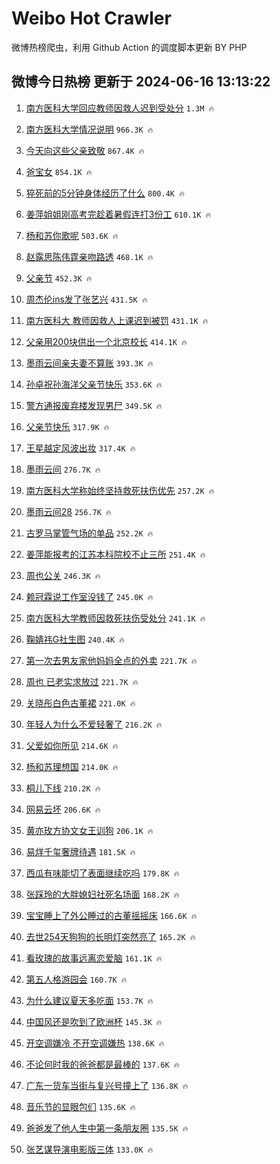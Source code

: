 # Weibo Hot Crawler 



微博热榜爬虫，利用 Github Action 的调度脚本更新 BY PHP 


## 微博今日热榜 更新于 2024-06-16 13:13:22 
1. [南方医科大学回应教师因救人迟到受处分](https://s.weibo.com/weibo?q=%23%E5%8D%97%E6%96%B9%E5%8C%BB%E7%A7%91%E5%A4%A7%E5%AD%A6%E5%9B%9E%E5%BA%94%E6%95%99%E5%B8%88%E5%9B%A0%E6%95%91%E4%BA%BA%E8%BF%9F%E5%88%B0%E5%8F%97%E5%A4%84%E5%88%86%23&t=31&band_rank=1&Refer=top) `1.3M 🔥` 

1. [南方医科大学情况说明](https://s.weibo.com/weibo?q=%23%E5%8D%97%E6%96%B9%E5%8C%BB%E7%A7%91%E5%A4%A7%E5%AD%A6%E6%83%85%E5%86%B5%E8%AF%B4%E6%98%8E%23&t=31&band_rank=2&Refer=top) `966.3K 🔥` 

1. [今天向这些父亲致敬](https://s.weibo.com/weibo?q=%23%E4%BB%8A%E5%A4%A9%E5%90%91%E8%BF%99%E4%BA%9B%E7%88%B6%E4%BA%B2%E8%87%B4%E6%95%AC%23&t=31&band_rank=3&Refer=top) `867.4K 🔥` 

1. [爸宝女](https://s.weibo.com/weibo?q=%E7%88%B8%E5%AE%9D%E5%A5%B3&t=31&band_rank=4&Refer=top) `854.1K 🔥` 

1. [猝死前的5分钟身体经历了什么](https://s.weibo.com/weibo?q=%23%E7%8C%9D%E6%AD%BB%E5%89%8D%E7%9A%845%E5%88%86%E9%92%9F%E8%BA%AB%E4%BD%93%E7%BB%8F%E5%8E%86%E4%BA%86%E4%BB%80%E4%B9%88%23&t=31&band_rank=5&Refer=top) `800.4K 🔥` 

1. [姜萍姐姐刚高考完趁着暑假连打3份工](https://s.weibo.com/weibo?q=%23%E5%A7%9C%E8%90%8D%E5%A7%90%E5%A7%90%E5%88%9A%E9%AB%98%E8%80%83%E5%AE%8C%E8%B6%81%E7%9D%80%E6%9A%91%E5%81%87%E8%BF%9E%E6%89%933%E4%BB%BD%E5%B7%A5%23&t=31&band_rank=6&Refer=top) `610.1K 🔥` 

1. [杨和苏你歌呢](https://s.weibo.com/weibo?q=%E6%9D%A8%E5%92%8C%E8%8B%8F%E4%BD%A0%E6%AD%8C%E5%91%A2&t=31&band_rank=7&Refer=top) `503.6K 🔥` 

1. [赵露思陈伟霆亲吻路透](https://s.weibo.com/weibo?q=%23%E8%B5%B5%E9%9C%B2%E6%80%9D%E9%99%88%E4%BC%9F%E9%9C%86%E4%BA%B2%E5%90%BB%E8%B7%AF%E9%80%8F%23&t=31&band_rank=8&Refer=top) `468.1K 🔥` 

1. [父亲节](https://s.weibo.com/weibo?q=%E7%88%B6%E4%BA%B2%E8%8A%82&t=31&band_rank=9&Refer=top) `452.3K 🔥` 

1. [周杰伦ins发了张艺兴](https://s.weibo.com/weibo?q=%23%E5%91%A8%E6%9D%B0%E4%BC%A6ins%E5%8F%91%E4%BA%86%E5%BC%A0%E8%89%BA%E5%85%B4%23&t=31&band_rank=10&Refer=top) `431.5K 🔥` 

1. [南方医科大 教师因救人上课迟到被罚](https://s.weibo.com/weibo?q=%E5%8D%97%E6%96%B9%E5%8C%BB%E7%A7%91%E5%A4%A7%20%E6%95%99%E5%B8%88%E5%9B%A0%E6%95%91%E4%BA%BA%E4%B8%8A%E8%AF%BE%E8%BF%9F%E5%88%B0%E8%A2%AB%E7%BD%9A&t=31&band_rank=11&Refer=top) `431.1K 🔥` 

1. [父亲用200块供出一个北京校长](https://s.weibo.com/weibo?q=%23%E7%88%B6%E4%BA%B2%E7%94%A8200%E5%9D%97%E4%BE%9B%E5%87%BA%E4%B8%80%E4%B8%AA%E5%8C%97%E4%BA%AC%E6%A0%A1%E9%95%BF%23&t=31&band_rank=12&Refer=top) `414.1K 🔥` 

1. [墨雨云间亲夫妻不算账](https://s.weibo.com/weibo?q=%23%E5%A2%A8%E9%9B%A8%E4%BA%91%E9%97%B4%E4%BA%B2%E5%A4%AB%E5%A6%BB%E4%B8%8D%E7%AE%97%E8%B4%A6%23&t=31&band_rank=13&Refer=top) `393.3K 🔥` 

1. [孙卓祝孙海洋父亲节快乐](https://s.weibo.com/weibo?q=%23%E5%AD%99%E5%8D%93%E7%A5%9D%E5%AD%99%E6%B5%B7%E6%B4%8B%E7%88%B6%E4%BA%B2%E8%8A%82%E5%BF%AB%E4%B9%90%23&t=31&band_rank=14&Refer=top) `353.6K 🔥` 

1. [警方通报废弃楼发现男尸](https://s.weibo.com/weibo?q=%23%E8%AD%A6%E6%96%B9%E9%80%9A%E6%8A%A5%E5%BA%9F%E5%BC%83%E6%A5%BC%E5%8F%91%E7%8E%B0%E7%94%B7%E5%B0%B8%23&t=31&band_rank=15&Refer=top) `349.5K 🔥` 

1. [父亲节快乐](https://s.weibo.com/weibo?q=%E7%88%B6%E4%BA%B2%E8%8A%82%E5%BF%AB%E4%B9%90&t=31&band_rank=16&Refer=top) `317.9K 🔥` 

1. [王星越定风波出妆](https://s.weibo.com/weibo?q=%E7%8E%8B%E6%98%9F%E8%B6%8A%E5%AE%9A%E9%A3%8E%E6%B3%A2%E5%87%BA%E5%A6%86&t=31&band_rank=17&Refer=top) `317.4K 🔥` 

1. [墨雨云间](https://s.weibo.com/weibo?q=%E5%A2%A8%E9%9B%A8%E4%BA%91%E9%97%B4&t=31&band_rank=18&Refer=top) `276.7K 🔥` 

1. [南方医科大学称始终坚持救死扶伤优先](https://s.weibo.com/weibo?q=%23%E5%8D%97%E6%96%B9%E5%8C%BB%E7%A7%91%E5%A4%A7%E5%AD%A6%E7%A7%B0%E5%A7%8B%E7%BB%88%E5%9D%9A%E6%8C%81%E6%95%91%E6%AD%BB%E6%89%B6%E4%BC%A4%E4%BC%98%E5%85%88%23&t=31&band_rank=19&Refer=top) `257.2K 🔥` 

1. [墨雨云间28](https://s.weibo.com/weibo?q=%E5%A2%A8%E9%9B%A8%E4%BA%91%E9%97%B428&t=31&band_rank=20&Refer=top) `256.7K 🔥` 

1. [古罗马掌管气场的单品](https://s.weibo.com/weibo?q=%23%E5%8F%A4%E7%BD%97%E9%A9%AC%E6%8E%8C%E7%AE%A1%E6%B0%94%E5%9C%BA%E7%9A%84%E5%8D%95%E5%93%81%23&t=31&band_rank=21&Refer=top) `252.2K 🔥` 

1. [姜萍能报考的江苏本科院校不止三所](https://s.weibo.com/weibo?q=%23%E5%A7%9C%E8%90%8D%E8%83%BD%E6%8A%A5%E8%80%83%E7%9A%84%E6%B1%9F%E8%8B%8F%E6%9C%AC%E7%A7%91%E9%99%A2%E6%A0%A1%E4%B8%8D%E6%AD%A2%E4%B8%89%E6%89%80%23&t=31&band_rank=22&Refer=top) `251.4K 🔥` 

1. [周也公关](https://s.weibo.com/weibo?q=%E5%91%A8%E4%B9%9F%E5%85%AC%E5%85%B3&t=31&band_rank=23&Refer=top) `246.3K 🔥` 

1. [赖冠霖说工作室没钱了](https://s.weibo.com/weibo?q=%23%E8%B5%96%E5%86%A0%E9%9C%96%E8%AF%B4%E5%B7%A5%E4%BD%9C%E5%AE%A4%E6%B2%A1%E9%92%B1%E4%BA%86%23&t=31&band_rank=24&Refer=top) `245.0K 🔥` 

1. [南方医科大学教师因救死扶伤受处分](https://s.weibo.com/weibo?q=%23%E5%8D%97%E6%96%B9%E5%8C%BB%E7%A7%91%E5%A4%A7%E5%AD%A6%E6%95%99%E5%B8%88%E5%9B%A0%E6%95%91%E6%AD%BB%E6%89%B6%E4%BC%A4%E5%8F%97%E5%A4%84%E5%88%86%23&t=31&band_rank=25&Refer=top) `241.1K 🔥` 

1. [鞠婧祎G社生图](https://s.weibo.com/weibo?q=%23%E9%9E%A0%E5%A9%A7%E7%A5%8EG%E7%A4%BE%E7%94%9F%E5%9B%BE%23&t=31&band_rank=26&Refer=top) `240.4K 🔥` 

1. [第一次去男友家他妈妈全点的外卖](https://s.weibo.com/weibo?q=%23%E7%AC%AC%E4%B8%80%E6%AC%A1%E5%8E%BB%E7%94%B7%E5%8F%8B%E5%AE%B6%E4%BB%96%E5%A6%88%E5%A6%88%E5%85%A8%E7%82%B9%E7%9A%84%E5%A4%96%E5%8D%96%23&t=31&band_rank=27&Refer=top) `221.7K 🔥` 

1. [周也 已老实求放过](https://s.weibo.com/weibo?q=%E5%91%A8%E4%B9%9F%20%E5%B7%B2%E8%80%81%E5%AE%9E%E6%B1%82%E6%94%BE%E8%BF%87&t=31&band_rank=28&Refer=top) `221.7K 🔥` 

1. [关晓彤白色古董裙](https://s.weibo.com/weibo?q=%23%E5%85%B3%E6%99%93%E5%BD%A4%E7%99%BD%E8%89%B2%E5%8F%A4%E8%91%A3%E8%A3%99%23&t=31&band_rank=29&Refer=top) `221.0K 🔥` 

1. [年轻人为什么不爱轻奢了](https://s.weibo.com/weibo?q=%23%E5%B9%B4%E8%BD%BB%E4%BA%BA%E4%B8%BA%E4%BB%80%E4%B9%88%E4%B8%8D%E7%88%B1%E8%BD%BB%E5%A5%A2%E4%BA%86%23&t=31&band_rank=30&Refer=top) `216.2K 🔥` 

1. [父爱如你所见](https://s.weibo.com/weibo?q=%23%E7%88%B6%E7%88%B1%E5%A6%82%E4%BD%A0%E6%89%80%E8%A7%81%23&t=31&band_rank=31&Refer=top) `214.6K 🔥` 

1. [杨和苏理想国](https://s.weibo.com/weibo?q=%E6%9D%A8%E5%92%8C%E8%8B%8F%E7%90%86%E6%83%B3%E5%9B%BD&t=31&band_rank=32&Refer=top) `214.0K 🔥` 

1. [桐儿下线](https://s.weibo.com/weibo?q=%E6%A1%90%E5%84%BF%E4%B8%8B%E7%BA%BF&t=31&band_rank=33&Refer=top) `210.2K 🔥` 

1. [网易云坏](https://s.weibo.com/weibo?q=%E7%BD%91%E6%98%93%E4%BA%91%E5%9D%8F&t=31&band_rank=34&Refer=top) `206.6K 🔥` 

1. [黄亦玫方协文女王训狗](https://s.weibo.com/weibo?q=%23%E9%BB%84%E4%BA%A6%E7%8E%AB%E6%96%B9%E5%8D%8F%E6%96%87%E5%A5%B3%E7%8E%8B%E8%AE%AD%E7%8B%97%23&t=31&band_rank=35&Refer=top) `206.1K 🔥` 

1. [易烊千玺奢牌待遇](https://s.weibo.com/weibo?q=%23%E6%98%93%E7%83%8A%E5%8D%83%E7%8E%BA%E5%A5%A2%E7%89%8C%E5%BE%85%E9%81%87%23&t=31&band_rank=36&Refer=top) `181.5K 🔥` 

1. [西瓜有味能切了表面继续吃吗](https://s.weibo.com/weibo?q=%23%E8%A5%BF%E7%93%9C%E6%9C%89%E5%91%B3%E8%83%BD%E5%88%87%E4%BA%86%E8%A1%A8%E9%9D%A2%E7%BB%A7%E7%BB%AD%E5%90%83%E5%90%97%23&t=31&band_rank=37&Refer=top) `179.8K 🔥` 

1. [张踩玲的大胖媳妇社死名场面](https://s.weibo.com/weibo?q=%23%E5%BC%A0%E8%B8%A9%E7%8E%B2%E7%9A%84%E5%A4%A7%E8%83%96%E5%AA%B3%E5%A6%87%E7%A4%BE%E6%AD%BB%E5%90%8D%E5%9C%BA%E9%9D%A2%23&t=31&band_rank=38&Refer=top) `168.2K 🔥` 

1. [宝宝睡上了外公睡过的古董摇摇床](https://s.weibo.com/weibo?q=%23%E5%AE%9D%E5%AE%9D%E7%9D%A1%E4%B8%8A%E4%BA%86%E5%A4%96%E5%85%AC%E7%9D%A1%E8%BF%87%E7%9A%84%E5%8F%A4%E8%91%A3%E6%91%87%E6%91%87%E5%BA%8A%23&t=31&band_rank=39&Refer=top) `166.6K 🔥` 

1. [去世254天狗狗的长明灯突然亮了](https://s.weibo.com/weibo?q=%23%E5%8E%BB%E4%B8%96254%E5%A4%A9%E7%8B%97%E7%8B%97%E7%9A%84%E9%95%BF%E6%98%8E%E7%81%AF%E7%AA%81%E7%84%B6%E4%BA%AE%E4%BA%86%23&t=31&band_rank=40&Refer=top) `165.2K 🔥` 

1. [看玫瑰的故事远离恋爱脑](https://s.weibo.com/weibo?q=%23%E7%9C%8B%E7%8E%AB%E7%91%B0%E7%9A%84%E6%95%85%E4%BA%8B%E8%BF%9C%E7%A6%BB%E6%81%8B%E7%88%B1%E8%84%91%23&t=31&band_rank=41&Refer=top) `161.1K 🔥` 

1. [第五人格游园会](https://s.weibo.com/weibo?q=%23%E7%AC%AC%E4%BA%94%E4%BA%BA%E6%A0%BC%E6%B8%B8%E5%9B%AD%E4%BC%9A%23&t=31&band_rank=42&Refer=top) `160.7K 🔥` 

1. [为什么建议夏天多吃面](https://s.weibo.com/weibo?q=%23%E4%B8%BA%E4%BB%80%E4%B9%88%E5%BB%BA%E8%AE%AE%E5%A4%8F%E5%A4%A9%E5%A4%9A%E5%90%83%E9%9D%A2%23&t=31&band_rank=43&Refer=top) `153.7K 🔥` 

1. [中国风还是吹到了欧洲杯](https://s.weibo.com/weibo?q=%23%E4%B8%AD%E5%9B%BD%E9%A3%8E%E8%BF%98%E6%98%AF%E5%90%B9%E5%88%B0%E4%BA%86%E6%AC%A7%E6%B4%B2%E6%9D%AF%23&t=31&band_rank=44&Refer=top) `145.3K 🔥` 

1. [开空调嫌冷 不开空调嫌热](https://s.weibo.com/weibo?q=%E5%BC%80%E7%A9%BA%E8%B0%83%E5%AB%8C%E5%86%B7%20%E4%B8%8D%E5%BC%80%E7%A9%BA%E8%B0%83%E5%AB%8C%E7%83%AD&t=31&band_rank=45&Refer=top) `138.6K 🔥` 

1. [不论何时我的爸爸都是最棒的](https://s.weibo.com/weibo?q=%23%E4%B8%8D%E8%AE%BA%E4%BD%95%E6%97%B6%E6%88%91%E7%9A%84%E7%88%B8%E7%88%B8%E9%83%BD%E6%98%AF%E6%9C%80%E6%A3%92%E7%9A%84%23&t=31&band_rank=46&Refer=top) `137.6K 🔥` 

1. [广东一货车当街与复兴号撞上了](https://s.weibo.com/weibo?q=%23%E5%B9%BF%E4%B8%9C%E4%B8%80%E8%B4%A7%E8%BD%A6%E5%BD%93%E8%A1%97%E4%B8%8E%E5%A4%8D%E5%85%B4%E5%8F%B7%E6%92%9E%E4%B8%8A%E4%BA%86%23&t=31&band_rank=47&Refer=top) `136.8K 🔥` 

1. [音乐节的显眼包们](https://s.weibo.com/weibo?q=%E9%9F%B3%E4%B9%90%E8%8A%82%E7%9A%84%E6%98%BE%E7%9C%BC%E5%8C%85%E4%BB%AC&t=31&band_rank=48&Refer=top) `135.6K 🔥` 

1. [爸爸发了他人生中第一条朋友圈](https://s.weibo.com/weibo?q=%23%E7%88%B8%E7%88%B8%E5%8F%91%E4%BA%86%E4%BB%96%E4%BA%BA%E7%94%9F%E4%B8%AD%E7%AC%AC%E4%B8%80%E6%9D%A1%E6%9C%8B%E5%8F%8B%E5%9C%88%23&t=31&band_rank=49&Refer=top) `135.5K 🔥` 

1. [张艺谋导演电影版三体](https://s.weibo.com/weibo?q=%23%E5%BC%A0%E8%89%BA%E8%B0%8B%E5%AF%BC%E6%BC%94%E7%94%B5%E5%BD%B1%E7%89%88%E4%B8%89%E4%BD%93%23&t=31&band_rank=50&Refer=top) `133.0K 🔥` 


